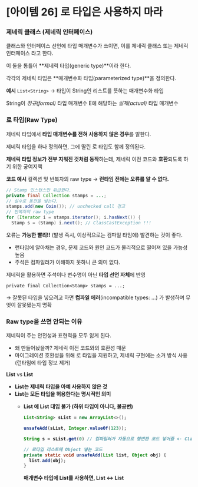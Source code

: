 # [아이템 26] 로 타입은 사용하지 마라

### 제네릭 클래스 (제네릭 인터페이스)

클래스와 인터페이스 선언에 타입 매개변수가 쓰이면, 이를 제네릭 클래스 또는 제네릭 인터페이스 라고 한다.

이 둘을 통틀어 **제네릭 타입(generic type)**이라 한다.

각각의 제네릭 타입은 **매개변수화 타입(parameterized type)**을 정의한다.

**예시**
`List<String>` → 타입이 String인 리스트를 뜻하는 매개변수화 타입

String이 *정규(formal)* 타입 매개변수 E에 해당하는 *실제(actual)* 타입 매개변수

### 로 타입(Raw Type)

제네릭 타입에서 **타입 매개변수를 전혀 사용하지 않은 경우**를 말한다.

제네릭 타입을 하나 정의하면, 그에 딸린 로 타입도 함께 정의된다. 

**제네릭 타입 정보가 전부 지워진 것처럼 동작**하는데, 제네릭 이전 코드와 **호환**되도록 하기 위한 궁여지책

**코드 예시**
컬렉션 및 반복자의 raw type → **런타임 전에는 오류를 알 수 없다.**

```java
// Stamp 인스턴스만 취급한다.
private final Collection stamps = ...;
// 실수로 동전을 넣는다.
stamps.add(new Coin()); // unchecked call 경고
// 반복자의 raw type
for (Iterator i = stamps.iterator(); i.hasNext()) {
  Stamp s = (Stamp) i.next(); // ClassCastException !!!
```

오류는 **가능한 빨리!!** (발생 즉시, 이상적으로는 컴파일 타임에) 발견하는 것이 좋다.

- 런타임에 알아채는 경우, 문제 코드와 원인 코드가 물리적으로 떨어져 있을 가능성 높음
- 주석은 컴파일러가 이해하지 못하니 큰 의미 없다.

제네릭을 활용하면 주석이나 변수명이 아닌 **타입 선언 자체**에 반영

`private final Collection<Stamp> stamps = ...;` 

→ 잘못된 타입을 넣으려고 하면 **컴파일 에러**(incompatible types: …) 가 발생하며 무엇이 잘못됐는지 명확

### Raw type을 쓰면 안되는 이유

제네릭이 주는 안전성과 표현력을 모두 잃게 된다.

- 왜 만들어놨을까? 제네릭 이전 코드와의 호환성 때문
- 마이그레이션 호환성을 위해 로 타입을 지원하고, 제네릭 구현에는 소거 방식 사용 (런타임에 타입 정보 제거)

**List** vs **List<Object>**

- List는 제네릭 타입을 아예 사용하지 않은 것
- List<Object>는 모든 타입을 허용한다는 명시적인 의미
    - List<Object> 에 List<String> 대입 불가 (하위 타입이 아니다, 불공변)

```java
List<String> sList = new ArrayList<>();

unsafeAdd(sList, Integer.valueOf(123));

String s = sList.get(0) // 컴파일러가 자동으로 형변환 코드 넣어줌 <- ClassCastException

// 로타입 리스트에 Object 넣는 코드
private static void unsafeAdd(List list, Object obj) {
  list.add(obj);
}
```

매개변수 타입에 List<Object>를 사용하면, List<String> ↔ List<Object> 변환이 되지 않아 **컴파일 에러**

### 비한정적 와일드카드 타입

raw type을 쓰고싶은 예시: 2개의 Set을 받아 공통 원소를 반환하는 메서드

```java
static int numElementsInCommon(Set s1, Set s2) {
  int result = 0;
  for (Object o1 : s1) {
    if (s2.contains(o1))
      result++;
  }
  return result;
}
```

동작은 하지만 안전하지 않다. 따라서 **비한정적 와일드카드 타입(unbounded wildcard type)**을 쓰는게 좋다.

→ 제네릭 타입은 쓰고 싶지만, 실제 타입 매개변수를 신경 쓰고 싶지 않을때 ‘?’를 사용

`static int numElementsInCommon(Set<?> s1, Set<?> s2) {...}`

런타임에는 타입 소거되므로 정상 동작

타입 불일치를 막기 위한 도구로, 런타임 오류 대신 **컴파일 타임에 오류를** 잡게 해주는 기능

**특징**

와일드카드 타입은 안전하고, 로 타입은 그렇지 않다.

→ 로 타입 컬렉션에는 아무 원소나 넣을 수 있음. **Collection<?>에는 (null 외에) 어떤 원소도 넣을 수 없음**
(내부 요소의 정확한 타입을 컴파일러가 알 수 없기 때문)

다른 원소를 넣으려고 하면, incompatible types 에러

```java
error: incompatible types: String cannot be converted to CAP#1
  c.add("hello")
  
 where CAP#1 is a fresh type-variable:
   CAP#1 extends Object from capture of ?
```

- ‘?’ 타입을 알 수 없으므로, 임시로 캡처된 타입(CAP#1)을 만들어서 사용
    - CAP#1: 컴파일러가 자동으로 만든, ‘? extends Object’ 제한을 가진 익명의 타입 변수
    - c.add(…) 를 하려면, CAP#1 과 일치하거나 하위 타입이어야 함

### 로 타입을 써야 하거나, 써도 좋은 예외

**class 리터럴**

자바 명세는 class 리터럴에 매개변수화 타입을 쓰지 못하게 함

✅ List.class, String[].class, int.class

❌ List<String>.class, List<?>.class

**instanceof**
런타임에는 제네릭 타입 정보가 소거

→ 비한정적 와일드카드 타입 이외의 매개변수화 타입에는 사용 불가

로 타입이든 비한정적 타입이든 instanceof는 동일하게 동작

```java
if (o instanceof Set) {    // raw type
  Set<?> s = (Set<?>) o;   // wildcard type
  ...
}
```

### 정리

로 타입은 런타임 예외 발생 가능성 높으니 사용하지 말자.

제네릭 이전 코드와 호환성을 위해 제공될 뿐이다.